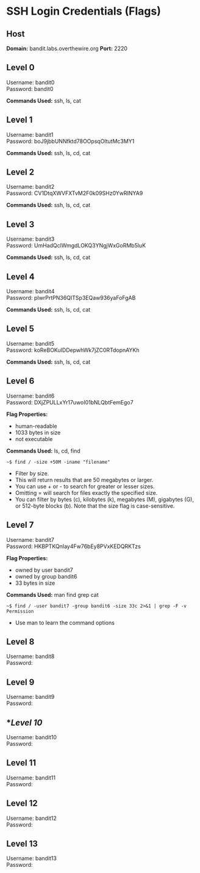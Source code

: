 
# **SSH Login Credentials (Flags)**

## **Host**
**Domain:** bandit.labs.overthewire.org
**Port:** 2220

## **Level 0**
Username: bandit0<br>
Password: bandit0

**Commands Used:** ssh, ls, cat

## **Level 1**
Username: bandit1<br>
Password: boJ9jbbUNNfktd78OOpsqOltutMc3MY1

**Commands Used:** ssh, ls, cd, cat

## **Level 2**
Username: bandit2<br>
Password: CV1DtqXWVFXTvM2F0k09SHz0YwRINYA9

**Commands Used:** ssh, ls, cd, cat

## **Level 3**
Username: bandit3<br>
Password: UmHadQclWmgdLOKQ3YNgjWxGoRMb5luK

**Commands Used:** ssh, ls, cd, cat

## **Level 4**
Username: bandit4<br>
Password: pIwrPrtPN36QITSp3EQaw936yaFoFgAB

**Commands Used:** ssh, ls, cd, cat

## **Level 5** 
Username: bandit5<br>
Password: koReBOKuIDDepwhWk7jZC0RTdopnAYKh

**Commands Used:** ssh, ls, cd, cat

## **Level 6** 
Username: bandit6<br>
Password: DXjZPULLxYr17uwoI01bNLQbtFemEgo7

**Flag Properties:**
- human-readable
- 1033 bytes in size
- not executable

**Commands Used:** ls, cd, find
```
~$ find / -size +50M -iname "filename"
```
- Filter by size. 
- This will return results that are 50 megabytes or larger.
- You can use + or - to search for greater or lesser sizes. 
- Omitting = will search for files exactly the specified size.
- You can filter by bytes (c), kilobytes (k), megabytes (M), gigabytes (G), or 512-byte blocks (b). Note that the size flag is case-sensitive.

## **Level 7**
Username: bandit7<br>
Password: HKBPTKQnIay4Fw76bEy8PVxKEDQRKTzs

**Flag Properties:**
- owned by user bandit7
- owned by group bandit6
- 33 bytes in size

**Commands Used:** man find grep cat
```
~$ find / -user bandit7 -group bandit6 -size 33c 2>&1 | grep -F -v Permission
```
- Use man to learn the command options

## **Level 8**
Username: bandit8<br>
Password: 

## **Level 9**
Username: bandit9<br>
Password: 

## **Level 10*
Username: bandit10<br>
Password: 

## **Level 11**
Username: bandit11<br>
Password: 

## **Level 12**
Username: bandit12<br>
Password: 

## **Level 13**
Username: bandit13<br>
Password: 

